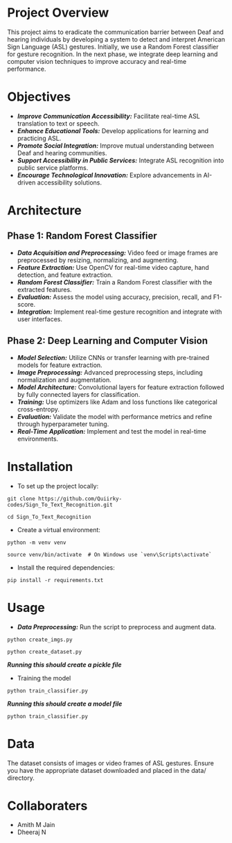 # Project Overview

This project aims to eradicate the communication barrier between Deaf and hearing individuals by developing a system to detect and interpret American Sign Language (ASL) gestures. 
Initially, we use a Random Forest classifier for gesture recognition. In the next phase, we integrate deep learning and computer vision techniques to improve accuracy and real-time performance.

# Objectives
* ***Improve Communication Accessibility:*** Facilitate real-time ASL translation to text or speech.
* ***Enhance Educational Tools:*** Develop applications for learning and practicing ASL.
* ***Promote Social Integration:*** Improve mutual understanding between Deaf and hearing communities.
* ***Support Accessibility in Public Services:*** Integrate ASL recognition into public service platforms.
* ***Encourage Technological Innovation:*** Explore advancements in AI-driven accessibility solutions.

# Architecture

## Phase 1: Random Forest Classifier

* ***Data Acquisition and Preprocessing:*** Video feed or image frames are preprocessed by resizing, normalizing, and augmenting.
* ***Feature Extraction:*** Use OpenCV for real-time video capture, hand detection, and feature extraction.
* ***Random Forest Classifier:*** Train a Random Forest classifier with the extracted features.
* ***Evaluation:*** Assess the model using accuracy, precision, recall, and F1-score.
* ***Integration:*** Implement real-time gesture recognition and integrate with user interfaces.

## Phase 2: Deep Learning and Computer Vision

* ***Model Selection:*** Utilize CNNs or transfer learning with pre-trained models for feature extraction.
* ***Image Preprocessing:*** Advanced preprocessing steps, including normalization and augmentation.
* ***Model Architecture:*** Convolutional layers for feature extraction followed by fully connected layers for classification.
* ***Training:*** Use optimizers like Adam and loss functions like categorical cross-entropy.
* ***Evaluation:*** Validate the model with performance metrics and refine through hyperparameter tuning.
* ***Real-Time Application:*** Implement and test the model in real-time environments.

# Installation
* To set up the project locally:
  
``
git clone https://github.com/Quiirky-codes/Sign_To_Text_Recognition.git
``

``
cd Sign_To_Text_Recognition
``

* Create a virtual environment:
  
``
python -m venv venv
``

``
source venv/bin/activate  # On Windows use `venv\Scripts\activate`
``

* Install the required dependencies:

``
pip install -r requirements.txt
``

# Usage

* ***Data Preprocessing:*** Run the script to preprocess and augment data.

```
python create_imgs.py
```

```
python create_dataset.py
```

***Running this should create a pickle file***

* Training the model

```
python train_classifier.py
```

***Running this should create a model file***

```
python train_classifier.py
```

# Data

The dataset consists of images or video frames of ASL gestures. Ensure you have the appropriate dataset downloaded and placed in the data/ directory.

# Collaboraters

* Amith M Jain
* Dheeraj N
